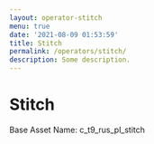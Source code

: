 ```yaml
---
layout: operator-stitch
menu: true
date: '2021-08-09 01:53:59'
title: Stitch
permalink: /operators/stitch/
description: Some description.
---
```


# Stitch

Base Asset Name: c_t9_rus_pl_stitch